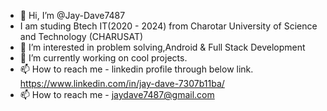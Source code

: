- 👋 Hi, I’m @Jay-Dave7487
- I am studing Btech IT(2020 - 2024) from Charotar University of Science and Technology (CHARUSAT)
- 👀 I’m interested in problem solving,Android & Full Stack Development
- 🌱 I’m currently working on cool projects.
- 📫 How to reach me - linkedin profile through below link.
https://www.linkedin.com/in/jay-dave-7307b11ba/
- 📫 How to reach me - jaydave7487@gmail.com
<!---
Jay-Dave7487/Jay-Dave7487 is a ✨ special ✨ repository because its `README.md` (this file) appears on your GitHub profile.
You can click the Preview link to take a look at your changes.
--->
